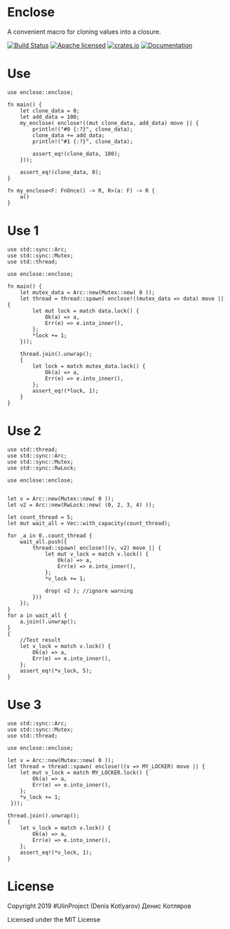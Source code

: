 # Enclose
A convenient macro for cloning values into a closure.

[![Build Status](https://travis-ci.org/clucompany/Enclose.svg?branch=master)](https://travis-ci.org/clucompany/Enclose)
[![Apache licensed](https://img.shields.io/badge/license-MIT-blue.svg)](./LICENSE)
[![crates.io](http://meritbadge.herokuapp.com/enclose)](https://crates.io/crates/enclose)
[![Documentation](https://docs.rs/enclose/badge.svg)](https://docs.rs/enclose)


# Use
```
use enclose::enclose;

fn main() {
	let clone_data = 0;
	let add_data = 100;
	my_enclose( enclose!((mut clone_data, add_data) move || {
		println!("#0 {:?}", clone_data);
		clone_data += add_data;
		println!("#1 {:?}", clone_data);
		
		assert_eq!(clone_data, 100);
	}));
	
	assert_eq!(clone_data, 0);
}

fn my_enclose<F: FnOnce() -> R, R>(a: F) -> R {
	a()
}
```

# Use 1

```
use std::sync::Arc;
use std::sync::Mutex;
use std::thread;

use enclose::enclose;

fn main() {
	let mutex_data = Arc::new(Mutex::new( 0 ));
	let thread = thread::spawn( enclose!((mutex_data => data) move || {
		let mut lock = match data.lock() {
			Ok(a) => a,
			Err(e) => e.into_inner(),
		};
		*lock += 1;
	}));

	thread.join().unwrap();
	{
		let lock = match mutex_data.lock() {
			Ok(a) => a,
			Err(e) => e.into_inner(),
		};
		assert_eq!(*lock, 1);
	}
}
```

# Use 2
```
use std::thread;
use std::sync::Arc;
use std::sync::Mutex;
use std::sync::RwLock;

use enclose::enclose;


let v = Arc::new(Mutex::new( 0 ));
let v2 = Arc::new(RwLock::new( (0, 2, 3, 4) ));

let count_thread = 5;
let mut wait_all = Vec::with_capacity(count_thread);

for _a in 0..count_thread {
	wait_all.push({
		thread::spawn( enclose!((v, v2) move || {
			let mut v_lock = match v.lock() {
				Ok(a) => a,
				Err(e) => e.into_inner(),
			};
			*v_lock += 1;

			drop( v2 ); //ignore warning
		}))
	});
}
for a in wait_all {
	a.join().unwrap();
}
{	
	//Test result
	let v_lock = match v.lock() {
		Ok(a) => a,
		Err(e) => e.into_inner(),
	};
	assert_eq!(*v_lock, 5);
}
```

# Use 3

```
use std::sync::Arc;
use std::sync::Mutex;
use std::thread;

use enclose::enclose;

let v = Arc::new(Mutex::new( 0 ));
let thread = thread::spawn( enclose!((v => MY_LOCKER) move || {
	let mut v_lock = match MY_LOCKER.lock() {
		Ok(a) => a,
		Err(e) => e.into_inner(),
	};
	*v_lock += 1;
 }));

thread.join().unwrap();
{
	let v_lock = match v.lock() {
		Ok(a) => a,
		Err(e) => e.into_inner(),
	};
	assert_eq!(*v_lock, 1);
}
```

# License

Copyright 2019 #UlinProject (Denis Kotlyarov) Денис Котляров

Licensed under the MIT License
